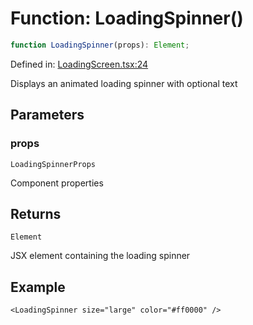 # Function: LoadingSpinner()

```ts
function LoadingSpinner(props): Element;
```

Defined in: [LoadingScreen.tsx:24](https://github.com/Capstone-Projects-2025-Fall/project-001-sketch2screen/blob/8c59e38046a6d7468c87cefbc528234a59134c77/frontend/src/App/LoadingScreen.tsx#L24)

Displays an animated loading spinner with optional text

## Parameters

### props

`LoadingSpinnerProps`

Component properties

## Returns

`Element`

JSX element containing the loading spinner

## Example

```tsx
<LoadingSpinner size="large" color="#ff0000" />
```
